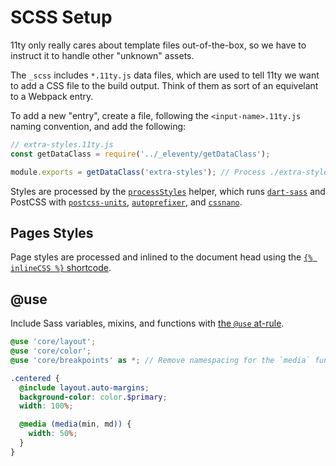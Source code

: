 # SCSS Setup

11ty only really cares about template files out-of-the-box, so we have to instruct it to handle other "unknown" assets.

The `_scss` includes `*.11ty.js` data files, which are used to tell 11ty we want to add a CSS file to the build output. Think of them as sort of an equivelant to a Webpack entry.

To add a new "entry", create a file, following the `<input-name>.11ty.js` naming convention, and add the following:

```javascript
// extra-styles.11ty.js
const getDataClass = require('../_eleventy/getDataClass');

module.exports = getDataClass('extra-styles'); // Process ./extra-styles.scss
```

Styles are processed by the [`processStyles`](../_eleventy/processStyles.js) helper, which runs [`dart-sass`](https://www.npmjs.com/package/dart-sass) and PostCSS with [`postcss-units`](https://www.npmjs.com/package/postcss-units), [`autoprefixer`](https://www.npmjs.com/package/autoprefixer), and [`cssnano`](https://www.npmjs.com/package/cssnano).

## Pages Styles

Page styles are processed and inlined to the document head using the [`{% inlineCSS %}` shortcode](../_eleventy/irving-plugin/shortcodes/inlineCSS.js).

## @use

Include Sass variables, mixins, and functions with [the `@use` at-rule](https://sass-lang.com/documentation/at-rules/use).

```scss
@use 'core/layout';
@use 'core/color';
@use 'core/breakpoints' as *; // Remove namespacing for the `media` function.

.centered {
  @include layout.auto-margins;
  background-color: color.$primary;
  width: 100%;

  @media (media(min, md)) {
    width: 50%;
  }
}
```
